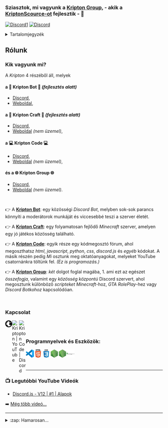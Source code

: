 ### Sziasztok, mi vagyunk a [Kripton Group](https://discord.gg/AxfaAV6mPA), - akik a [KriptonScource-ot](https://discord.gg/FPGMNHRMN7) fejlesztik - 👋

[![Discord1](https://img.shields.io/discord/893459333474566145?style=plastic&logo=discord)](https://discord.gg/AxfaAV6mPA)
[![Discord](https://img.shields.io/discord/901865305490477056?style=plastic&logo=discord)](https://discord.gg/FPGMNHRMN7)

<details>
  <summary>Tartalomjegyzék</summary>
  <ol>
    <li>
      <a href="#rólunk">Rólunk</a>
      <ul>
        <li><a href="#kik-vagyunk-mi">Kik vagyunk mi?</a></li>
        <li><a href="#kapcsolat">Kapcsolat</a></li>
        <li><a href="#programnyelvek-és-eszközök">Programnyelvek és Eszközök</a></li>
      </ul>
    </li>
    <li>
      <a href="#-legutóbbi-youtube-videók">📺 Legutóbbi YouTube Videók</a>
    </li>
  </ol>
</details>


## Rólunk

### Kik vagyunk mi?

A *Kripton* 4 részéből áll, melyek 

#### a 🤖 **Kripton Bot** 🤖 *(fejlesztés alatt)*
- [Discord](https://discord.gg/fShhpCS9Uk),
- [Weboldal](http://kripton-bot.ml/),

#### a 🧱 **Kripton Craft** 🧱 *(fejlesztés alatt)*
- [Discord](https://discord.gg/NGfceUHzkc),
- [Weboldal](http://kripton-craft.ml/) *(nem üzemel)*,

#### a 💻 **Kripton Code** 💻
- [Discord](https://discord.gg/FPGMNHRMN7),
- [Weboldal](http://kripton-code.ml/) *(nem üzemel)*,

#### és a 🌐 **Kripton Group** 🌐
- [Discord](https://discord.gg/AxfaAV6mPA),
- [Weboldal](http://kripton.ml/) *(nem üzemel)*.


<br />

👉 A [**Kripton Bot**](https://github.com/KriptonSource/KriptonSource/blob/main/README.md#a--kripton-bot--fejleszt%C3%A9s-alatt): egy közösségi *Discord Bot*, melyben sok-sok parancs könnyíti a moderátorok munkáját és viccesebbé teszi a szerver életét.

👉 A [**Kripton Craft**](https://github.com/KriptonSource/KriptonSource/blob/main/README.md#a--kripton-craft--fejleszt%C3%A9s-alatt): egy folyamatosan fejlődő *Minecraft* szerver, amelyen egy jó játékos közösség található.

👉 A [**Kripton Code**](https://github.com/KriptonSource/KriptonSource/blob/main/README.md#a--kripton-code-): egyik része egy kódmegosztó fórum, ahol megoszthatsz *html*, *javascript*, *python*, 
*css*, *discord.js* és *egyéb* kódokat. A másik részén pedig *Mi* osztunk meg oktatóanyagokat, melyeket YouTube csatornánkra töltünk fel. *(Ez is programozás.)*

👉 A [**Kripton Group**](https://github.com/KriptonSource/KriptonSource/blob/main/README.md#és-a--kripton-group-): *két* dolgot foglal magába, 1. ami ezt az egészet *összefogja*, valamint egy *közösség központú* Discord szervert, ahol megosztunk különböző *scripteket* *Minecraft*-hoz, *GTA RolePlay*-hez vagy *Discord Botkohoz* kapcsolódóan.

<br />

### Kapcsolat

[<img align="left" alt="kripton-bot.ml" width="22px" src="https://raw.githubusercontent.com/iconic/open-iconic/master/svg/globe.svg" />][website]
[<img align="left" alt="Kripton | YouTube" width="22px" src="https://cdn.jsdelivr.net/npm/simple-icons@v3/icons/youtube.svg" />][youtube]
[<img align="left" alt="Kripton Code | Discord" width="22px" src="https://cdn.jsdelivr.net/npm/simple-icons@v3/icons/discord.svg" />][discord]


<br />
<br />


### Programnyelvek és Eszközök:

[<img align="left" alt="Visual Studio Code" width="26px" src="https://raw.githubusercontent.com/github/explore/80688e429a7d4ef2fca1e82350fe8e3517d3494d/topics/visual-studio-code/visual-studio-code.png" />][visualplaylist]
[<img align="left" alt="HTML5" width="26px" src="https://raw.githubusercontent.com/github/explore/80688e429a7d4ef2fca1e82350fe8e3517d3494d/topics/html/html.png" />][webdevplaylist]
[<img align="left" alt="CSS3" width="26px" src="https://raw.githubusercontent.com/github/explore/80688e429a7d4ef2fca1e82350fe8e3517d3494d/topics/css/css.png" />][webdevplaylist]
[<img align="left" alt="Node.js" width="26px" src="https://raw.githubusercontent.com/github/explore/80688e429a7d4ef2fca1e82350fe8e3517d3494d/topics/nodejs/nodejs.png" />][discordjsv12]
[<img align="left" alt="Node.js" width="26px" src="https://raw.githubusercontent.com/github/explore/80688e429a7d4ef2fca1e82350fe8e3517d3494d/topics/nodejs/nodejs.png" />][discordjsv13]
[<img align="left" alt="MongoDB" width="26px" src="https://raw.githubusercontent.com/github/explore/80688e429a7d4ef2fca1e82350fe8e3517d3494d/topics/mongodb/mongodb.png" />][webdevplaylist]


<br />
<br />
<br />

---

### 📺 Legutóbbi YouTube Videók

<!-- YOUTUBE:START -->
- [Discord.js - V12 | #1 | Alapok](https://www.youtube.com/watch?v=ZJBQ2jx65Zc)
<!-- YOUTUBE:END -->

➡️ [Még több videó...](https://www.youtube.com/channel/UCpTiokV6QEJLN1y96Cn4E9Q)

---

<details>
  <summary>:zap: Hamarosan...</summary>
  
<!--START_SECTION:activity-->

<!--END_SECTION:activity-->

</details>

[website]: http://kripton-bot.ml/
[discord]: https://discord.gg/FPGMNHRMN7
[youtube]: https://www.youtube.com/channel/UCpTiokV6QEJLN1y96Cn4E9Q
[webdevplaylist]: https://nehezgep.hu/wp-content/uploads/2020/06/hamarosan.jpg
[visualplaylist]: https://nehezgep.hu/wp-content/uploads/2020/06/hamarosan.jpg
[discordjsv12]: https://youtube.com/playlist?list=PLtwl8cFz39PCEqW6gSm6wNJd2XiwVe0QK
[discordjsv13]: https://nehezgep.hu/wp-content/uploads/2020/06/hamarosan.jpg
